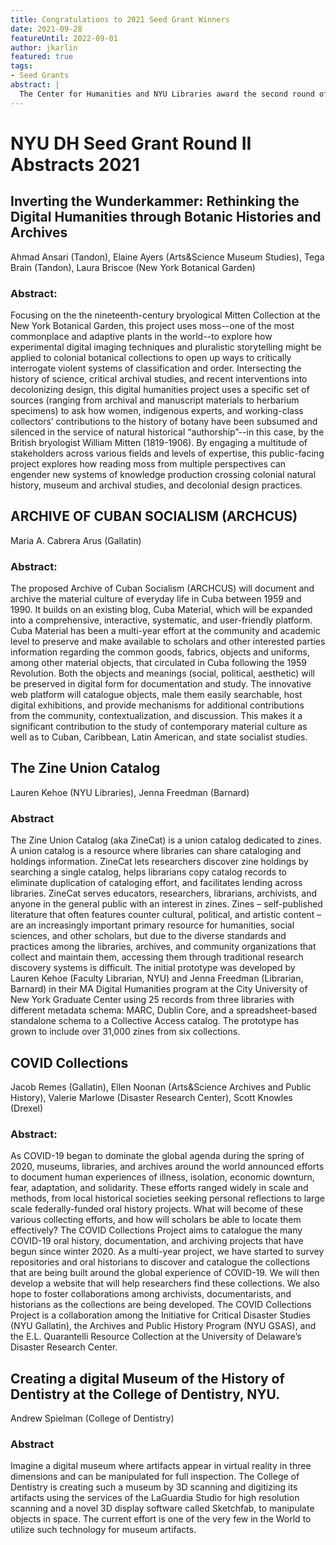 ```yaml
---
title: Congratulations to 2021 Seed Grant Winners
date: 2021-09-28
featureUntil: 2022-09-01
author: jkarlin
featured: true
tags: 
- Seed Grants
abstract: |
  The Center for Humanities and NYU Libraries award the second round of Digital Humanities Seed Grants.
---
```


# NYU DH Seed Grant Round II Abstracts 2021


## Inverting the Wunderkammer: Rethinking the Digital Humanities through Botanic Histories and Archives
Ahmad Ansari (Tandon), Elaine Ayers (Arts&Science Museum Studies), Tega Brain (Tandon), Laura Briscoe (New York Botanical Garden)

### Abstract:
Focusing on the the nineteenth-century bryological Mitten Collection at the New York Botanical Garden, this project uses moss--one of the most commonplace and adaptive plants in the world--to explore how experimental digital imaging techniques and pluralistic storytelling might be applied to colonial botanical collections to open up ways to critically interrogate violent systems of classification and order. Intersecting the history of science, critical archival studies, and recent interventions into decolonizing design, this digital humanities project uses a specific set of sources (ranging from archival and manuscript materials to herbarium specimens) to ask how women, indigenous experts, and working-class collectors’ contributions to the history of botany have been subsumed and silenced in the service of natural historical “authorship”--in this case, by the British bryologist William Mitten (1819-1906). By engaging a multitude of stakeholders across various fields and levels of expertise, this public-facing project explores how reading moss from multiple perspectives can engender new systems of knowledge production crossing colonial natural history, museum and archival studies, and decolonial design practices.

## ARCHIVE OF CUBAN SOCIALISM (ARCHCUS)
Maria A. Cabrera Arus (Gallatin)

### Abstract:
The proposed Archive of Cuban Socialism (ARCHCUS) will document and archive the material culture of everyday life in Cuba between 1959 and 1990. It builds on an existing blog, Cuba Material, which will be expanded into a comprehensive, interactive, systematic, and user-friendly platform. Cuba Material has been a multi-year effort at the community and academic level to preserve and make available to scholars and other interested parties information regarding the common goods, fabrics, objects and uniforms, among other material objects, that circulated in Cuba following the 1959 Revolution. Both the objects and meanings (social, political, aesthetic) will be preserved in digital form for documentation and study. The innovative web platform will catalogue objects, male them easily searchable, host digital exhibitions, and provide mechanisms for additional contributions from the community, contextualization, and discussion. This makes it a significant contribution to the study of contemporary material culture as well as to Cuban, Caribbean, Latin American, and state socialist studies. 

## The Zine Union Catalog
Lauren Kehoe (NYU Libraries), Jenna Freedman (Barnard)

### Abstract
The Zine Union Catalog (aka ZineCat) is a union catalog dedicated to zines. A union catalog is a resource where libraries can share cataloging and holdings information. ZineCat lets researchers discover zine holdings by searching a single catalog, helps librarians copy catalog records to eliminate duplication of cataloging effort, and facilitates lending across libraries. ZineCat serves educators, researchers, librarians, archivists, and anyone in the general public with an interest in zines. Zines – self-published literature that often features counter cultural, political, and artistic content – are an increasingly important primary resource for humanities, social sciences, and other scholars, but due to the diverse standards and practices among the libraries, archives, and community organizations that collect and maintain them, accessing them through traditional research discovery systems is difficult. The initial prototype was developed by Lauren Kehoe (Faculty Librarian, NYU) and Jenna Freedman (Librarian, Barnard) in their MA Digital Humanities program at the City University of New York Graduate Center using 25 records from three libraries with different metadata schema: MARC, Dublin Core, and a spreadsheet-based standalone schema to a Collective Access catalog. The prototype has grown to include over 31,000 zines from six collections.

## COVID Collections
Jacob Remes (Gallatin), Ellen Noonan (Arts&Science Archives and Public History), Valerie Marlowe (Disaster Research Center), Scott Knowles (Drexel)

### Abstract:
As COVID-19 began to dominate the global agenda during the spring of 2020, museums, libraries, and archives around the world announced efforts to document human experiences of illness, isolation, economic downturn, fear, adaptation, and solidarity. These efforts ranged widely in scale and methods, from local historical societies seeking personal reflections to large scale federally-funded oral history projects. What will become of these various collecting efforts, and how will scholars be able to locate them effectively? The COVID Collections Project aims to catalogue the many COVID-19 oral history, documentation, and archiving projects that have begun since winter 2020. As a multi-year project, we have started to survey repositories and oral historians to discover and catalogue the collections that are being built around the global experience of COVID-19. We will then develop a website that will help researchers find these collections. We also hope to foster collaborations among archivists, documentarists, and historians as the collections are being developed. The COVID Collections Project is a collaboration among the Initiative for Critical Disaster Studies (NYU Gallatin), the Archives and Public History Program (NYU GSAS), and the E.L. Quarantelli Resource Collection at the University of Delaware’s Disaster Research Center. 

## Creating a digital Museum of the History of Dentistry at the College of Dentistry, NYU.
Andrew Spielman (College of Dentistry)

### Abstract
Imagine a digital museum where artifacts appear in virtual reality in three dimensions and can be manipulated for full inspection. The College of Dentistry is creating such a museum by 3D scanning and digitizing its artifacts using the services of the LaGuardia Studio for high resolution scanning and a novel 3D display software called Sketchfab, to manipulate objects in space. The current effort is one of the very few in the World to utilize such technology for museum artifacts.




